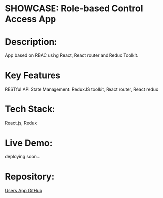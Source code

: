 # SHOWCASE: Role-based Control Access App
# Description:
App based on RBAC using React, React router and Redux Toolkit.
# Key Features
RESTful API
State Management: ReduxJS toolkit, React router, React redux
# Tech Stack:
React.js, Redux
# Live Demo: 
deploying soon...
# Repository:
[ Users App GitHub](https://github.com/Ginger-Port/users-sort-quicksort)
